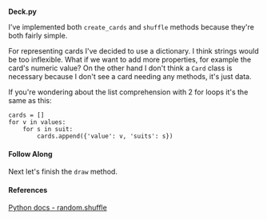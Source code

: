 **Deck.py**

I've implemented both `create_cards` and `shuffle` methods because they're both
fairly simple.

For representing cards I've decided to use a dictionary. I think
strings would be too inflexible. What if we want to add more properties, for
example the card's numeric value? On the other hand I don't think a `Card` class
is necessary because I don't see a card needing any methods, it's just data.

If you're wondering about the list comprehension with 2 for loops it's the
same as this:

```
cards = []
for v in values:
    for s in suit:
        cards.append({'value': v, 'suits': s})
```

#### Follow Along
Next let's finish the `draw` method.


#### References
[Python docs - random.shuffle](https://docs.python.org/3/library/random.html#random.shuffle)